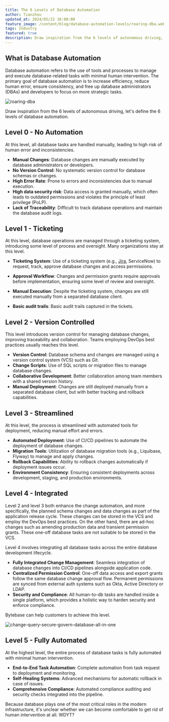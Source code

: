 ```yaml
---
title: The 6 Levels of Database Automation
author: Tianzhou
updated_at: 2024/05/22 16:00:00
feature_image: /content/blog/database-automation-levels/roaring-dba.webp
tags: Industry
featured: true
description: Draw inspiration from the 6 levels of autonomous driving, we outline the 6 levels of database automation, from L0 no automation to L5 fully automated.
---
```


## What is Database Automation

Database automation refers to the use of tools and processes to manage and execute database-related tasks with minimal human intervention. The primary goal of database automation is to increase efficiency, reduce human error, ensure consistency, and free up database administrators (DBAs) and developers to focus on more strategic tasks.

![roaring-dba](/content/blog/database-automation-levels/roaring-dba.webp)

Draw inspiration from the 6 levels of autonomous driving, let's define the 6 levels of database automation.

## Level 0 - No Automation

At this level, all database tasks are handled manually, leading to high risk of human error and inconsistencies.

- **Manual Changes**: Database changes are manually executed by database administrators or developers.
- **No Version Control**: No systematic version control for database schemas or changes.
- **High Error Rate**: Prone to errors and inconsistencies due to manual execution.
- **High data security risk**: Data access is granted manually, which often leads to outdated permissions and violates the principle of least privilege (PoLP).
- **Lack of Traceability**: Difficult to track database operations and maintain the database audit logs.

## Level 1 - Ticketing

At this level, database operations are managed through a ticketing system, introducing some level of process and oversight.
Many organizations stay at this level.

- **Ticketing System**: Use of a ticketing system (e.g., [Jira](/blog/use-jira-for-database-change), ServiceNow) to request, track, approve database changes and access permissions.

- **Approval Workflow**: Changes and permission grants require approvals before implementation, ensuring some level of review and oversight.

- **Manual Execution**: Despite the ticketing system, changes are still executed manually from a separated database client.

- **Basic audit trails**: Basic audit trails captured in the tickets.

## Level 2 - Version Controlled

This level introduces version control for managing database changes, improving traceability and collaboration.
Teams employing DevOps best practices usually reaches this level.

- **Version Control**: Database schema and changes are managed using a version control system (VCS) such as Git.
- **Change Scripts**: Use of SQL scripts or migration files to manage database changes.
- **Collaborative Development**: Better collaboration among team members with a shared version history.
- **Manual Deployment**: Changes are still deployed manually from a separated database client, but with better tracking and rollback capabilities.

## Level 3 - Streamlined

At this level, the process is streamlined with automated tools for deployment, reducing manual effort and errors.

- **Automated Deployment**: Use of CI/CD pipelines to automate the deployment of database changes.
- **Migration Tools**: Utilization of database migration tools (e.g., Liquibase, Flyway) to manage and apply changes.
- **Rollback Capabilities**: Ability to rollback changes automatically if deployment issues occur.
- **Environment Consistency**: Ensuring consistent deployments across development, staging, and production environments.

## Level 4 - Integrated

Level 2 and level 3 both enhance the change automation, and more specifically, the planned schema changes and data changes as
part of the application release cycle. These changes can be stored in the VCS and employ the DevOps
best practices. On the other hand, there are ad-hoc changes such as amending production data and transient permission grants.
These one-off database tasks are not suitable to be stored in the VCS.

Level 4 involves integrating all database tasks across the entire database development lifecycle.

- **Fully Integrated Change Management**: Seamless integration of database changes into CI/CD pipelines alongside application code.
- **Centralized Permission Control**: One-off data access and export grants follow the same database change approval flow. Permanent permissions are synced from external auth systems such as Okta, Active Directory or LDAP.
- **Security and Compliance**: All human-to-db tasks are handled inside a single platform, which provides a holistic way to harden security and enforce compliance.

<HintBlock type="info">

Bytebase can help customers to achieve this level.

</HintBlock>

![change-query-secure-govern-database-all-in-one](/images/db-scheme-lg.png)

## Level 5 - Fully Automated

At the highest level, the entire process of database tasks is fully automated with minimal human intervention.

- **End-to-End Task Automation**: Complete automation from task request to deployment and monitoring.
- **Self-Healing Systems**: Advanced mechanisms for automatic rollback in case of issues.
- **Comprehensive Compliance**: Automated compliance auditing and security checks integrated into the pipeline.

Because database plays one of the most critical roles in the modern infrastructure, it's unclear whether we can become comfortable to get rid of human intervention at all. WDYT?
